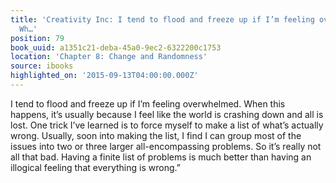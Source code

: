 ```yaml
---
title: 'Creativity Inc: I tend to flood and freeze up if I’m feeling overwhelmed.
  Wh…'
position: 79
book_uuid: a1351c21-deba-45a0-9ec2-6322200c1753
location: 'Chapter 8: Change and Randomness'
source: ibooks
highlighted_on: '2015-09-13T04:00:00.000Z'
---
```


I tend to flood and freeze up if I’m feeling overwhelmed. When this happens, it’s usually because I feel like the world is crashing down and all is lost. One trick I’ve learned is to force myself to make a list of what’s actually wrong. Usually, soon into making the list, I find I can group most of the issues into two or three larger all-encompassing problems. So it’s really not all that bad. Having a finite list of problems is much better than having an illogical feeling that everything is wrong.”